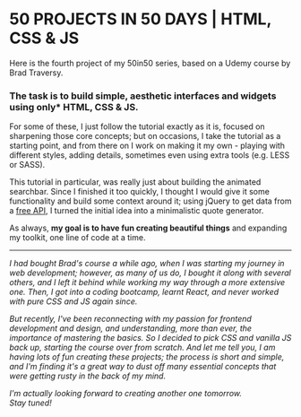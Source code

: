 # 50 PROJECTS IN 50 DAYS | HTML, CSS & JS
Here is the fourth project of my 50in50 series, based on a Udemy course by Brad Traversy.   
  
  
### __The task is to build simple, aesthetic interfaces and widgets using only* HTML, CSS & JS.__  

  
For some of these, I just follow the tutorial exactly as it is, focused on sharpening those core concepts;  but on occasions, I take the tutorial as a starting point, and from there on I work on making it my own - playing with different styles, adding details, sometimes even using extra tools (e.g. LESS or SASS).  

This tutorial in particular, was really just about building the animated searchbar. Since I finished it too quickly, I thought I would give it some functionality and build some context around it; using jQuery to get data from a [free API](https://quotable.io/), I turned the initial idea into a minimalistic quote generator.

As always, **my goal is to have fun creating beautiful things** and expanding my toolkit, one line of code at a time.

  
<hr/>  

*I had bought Brad's course a while ago, when I was starting my journey in web development; however, as many of us do, I bought it along with several others, and I left it behind while working my way through a more extensive one. Then, I got into a coding bootcamp, learnt React, and never worked with pure CSS and JS again since.*  

*But recently, I've been reconnecting with my passion for frontend development and design, and understanding, more than ever, the importance of mastering the basics. So I decided to pick CSS and vanilla JS back up, starting the course over from scratch. And let me tell you, I am having lots of fun creating these projects; the process is short and simple, and I'm finding it's a great way to dust off many essential concepts that were getting rusty in the back of my mind.*  

*I'm actually looking forward to creating another one tomorrow.*  
*Stay tuned!*
